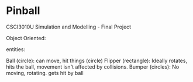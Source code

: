# Pinball
CSCI3010U Simulation and Modelling - Final Project


Object Oriented:

entities:

Ball (circle): can move, hit things (circle)
Flipper (rectangle): Ideally rotates, hits the ball, movement isn't affected by collisions.
Bumper (circles): No moving, rotating. gets hit by ball
